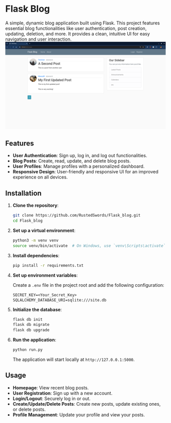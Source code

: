 # Flask Blog

A simple, dynamic blog application built using Flask. This project features essential blog functionalities like user authentication, post creation, updating, deletion, and more. It provides a clean, intuitive UI for easy navigation and user interaction.
![](Screenshot.png)

## Features

- **User Authentication**: Sign up, log in, and log out functionalities.
- **Blog Posts**: Create, read, update, and delete blog posts.
- **User Profiles**: Manage profiles with a personalized dashboard.
- **Responsive Design**: User-friendly and responsive UI for an improved experience on all devices.

## Installation

1. **Clone the repository**:
    ```bash
    git clone https://github.com/RustedSwords/Flask_blog.git
    cd Flask_blog
    ```

2. **Set up a virtual environment**:
    ```bash
    python3 -m venv venv
    source venv/bin/activate  # On Windows, use `venv\Scripts\activate`
    ```

3. **Install dependencies**:
    ```bash
    pip install -r requirements.txt
    ```

4. **Set up environment variables**:

   Create a `.env` file in the project root and add the following configuration:

    ```plaintext
    SECRET_KEY=<Your_Secret_Key>
    SQLALCHEMY_DATABASE_URI=sqlite:///site.db
    ```

5. **Initialize the database**:
    ```bash
    flask db init
    flask db migrate
    flask db upgrade
    ```

6. **Run the application**:
    ```bash
    python run.py
    ```

   The application will start locally at `http://127.0.0.1:5000`.

## Usage

- **Homepage**: View recent blog posts.
- **User Registration**: Sign up with a new account.
- **Login/Logout**: Securely log in or out.
- **Create/Update/Delete Posts**: Create new posts, update existing ones, or delete posts.
- **Profile Management**: Update your profile and view your posts.